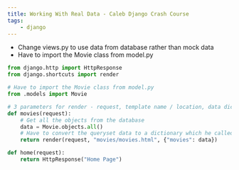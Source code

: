 ```yaml
---
title: Working With Real Data - Caleb Django Crash Course
tags:
    - django
---
```

- Change views.py to use data from database rather than mock data
- Have to import the Movie class from model.py
``` python
from django.http import HttpResponse
from django.shortcuts import render

# Have to import the Movie class from model.py
from .models import Movie

# 3 parameters for render - request, template name / location, data dictionary
def movies(request):
    # Get all the objects from the database
    data = Movie.objects.all()
    # Have to convert the queryset data to a dictionary which he called movies
    return render(request, "movies/movies.html", {"movies": data})

def home(request):
    return HttpResponse("Home Page")

```
